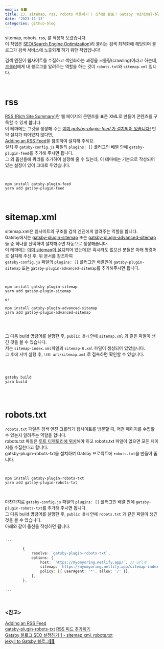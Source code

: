 ```yaml
---
emoji: 🐈‍⬛
title: 13. sitemap, rss, robots 적용하기 | 깃허브 블로그 Gatsby 'minimal-blog' 테마로 마이그레이션 하기
date: '2023-11-13'
categories: github-blog
---
```


sitemap, robots, rss, 를 적용해 보겠습니다.  
이 작업은 [SEO(Search Engine Optimization)](https://yozm.wishket.com/magazine/detail/1540/)라 불리는 검색 최적화에 해당되며 블로그가 검색 서비스에 노출되게 하기 위한 작업입니다!

검색 엔진이 웹사이트를 수집하고 색인화하는 과정을 크롤링(crawling)이라고 하는데, [크롤러](https://ko.wikipedia.org/wiki/%EC%9B%B9_%ED%81%AC%EB%A1%A4%EB%9F%AC)에게 내 블로그를 알려주는 역할을 하는 것이 `robots.txt`와 `sitemap.xml` 입니다.

<br />

# rss

[RSS (Rich Site Summary)](https://ko.wikipedia.org/wiki/RSS)란 웹 페이지의 콘텐츠를 표준 XML로 만들어 콘텐츠를 구독할 수 있게 합니다.  
이 테마에는 그것을 생성해 주는 <u>이미 _gatsby-plugin-feed_ 가 설치되어 있습니다!</u> 만약 설치가 되어있지 않다면,  
[Adding an RSS Feed](https://www.gatsbyjs.com/docs/how-to/adding-common-features/adding-an-rss-feed/)을 참조하여 설치해 주세요.  
설치 후 `gatsby-config.js` 파일의 `plugins: []` 플러그인 배열 안에 `gatsby-plugin-feed`를 추가해 주시면 됩니다.  
그 외 옵션들에 쿼리를 추가하여 설정해 줄 수 있는데, 이 테마에는 기본으로 작성되어 있는 설정이 있어 그대로 두었습니다.

<br />

```
npm install gatsby-plugin-feed
yarn add gatsby-plugin-feed

```

<br />

# sitemap.xml

sitemap.xml은 웹사이트의 구조를 검색 엔진에게 알려주는 역할을 합니다.  
Gatsby에서는 [gatsby-plugin-sitemap](https://www.gatsbyjs.com/plugins/gatsby-plugin-sitemap/) 또는 [gatsby-plugin-advanced-sitemap](https://www.gatsbyjs.com/plugins/gatsby-plugin-advanced-sitemap/) 둘 중 하나를 선택하여 설치해주면 자동으로 생성해줍니다.  
이 테마에는 <u>이미 sitemap이 설치</u>되어 있는데요! 혹시라도 없으신 분들은 아래 명령어로 설치해 주신 후, 위 문서를 참조하여  
`gatsby-config.js` 파일의 `plugins: []` 플러그인 배열안에 `gatsby-plugin-sitemap` 또는 `gatsby-plugin-advanced-sitemap`를 추가해주시면 됩니다.

<br />

```
npm install gatsby-plugin-sitemap
yarn add gatsby-plugin-sitemap

or

npm install gatsby-plugin-advanced-sitemap
yarn add gatsby-plugin-advanced-sitemap


```

<br />

그 다음 build 명령어를 실행한 후, `public 폴더` 안에 `sitemap.xml` 과 같은 파일이 생긴 것을 볼 수 있습니다.  
저는 `sitemap-index.xml`파일과 `sitemap-0.xml` 파일이 생성되어 있었습니다.  
그 후에 서버 실행 후, `나의 url/sitemap.xml` 로 접속하면 확인할 수 있습니다.

<br />

```

gatsby build
yarn build


```

<br />

# robots.txt

`robots.txt` 파일은 검색 엔진 크롤러가 웹사이트를 방문할 때, 어떤 페이지를 수집할 수 있는지 알려주는 역할을 합니다.  
 robots.txt 파일은 <u>루트 디렉토리에 위치</u>해야 하고 robots.txt 파일이 없으면 모든 페이지를 수집한다고 합니다.  
 gatsby-plugin-robots-txt을 설치하여 Gatsby 프로젝트에 `robots.txt`을 만들어 줍니다.

<br />

```
npm install gatsby-plugin-robots-txt
yarn add gatsby-plugin-robots-txt
```

<br />

마찬가지로 `gatsby-config.js` 파일의 `plugins: []` 플러그인 배열 안에 `gatsby-plugin-robots-txt`를 추가해 주시면 됩니다.  
 그 다음 build 명령어를 실행한 후, `public 폴더` 안에 `robots.txt` 과 같은 파일이 생긴 것을 볼 수 있습니다.  
 아래와 같이 옵션을 작성하면 됩니다.

```ts title="gatsby-config.js"

...

		{
			resolve: `gatsby-plugin-robots-txt`,
			options: {
				host: `https://myomyoring.netlify.app/`, // url과
				sitemap: `https://myomyoring.netlify.app/sitemap-index.xml`, // sitemap명을 작성해주시면 됩니다!
				policy: [{ userAgent: '*', allow: '/' }],
			},
		},

...

```

<br />

### \<참고>

[Adding an RSS Feed](https://www.gatsbyjs.com/docs/how-to/adding-common-features/adding-an-rss-feed/)  
[gatsby-plugin-robots-txt](https://www.gatsbyjs.com/plugins/gatsby-plugin-robots-txt/)
[RSS 피드 추가하기](https://heyjihye.com/blog/gatsby-rss/)  
[Gatsby 블로그 SEO 설정하기 1 - sitemap.xml, robots.txt](https://chamdom.blog/gatsby-blog-seo-1/)  
[jekyll to Gatsby 블로그👩‍🔧](https://juneyr.dev/jekyll-to-gatsby-%EB%B8%94%EB%A1%9C%EA%B7%B8-%F0%9F%91%A9%E2%80%8D%F0%9F%94%A7)
